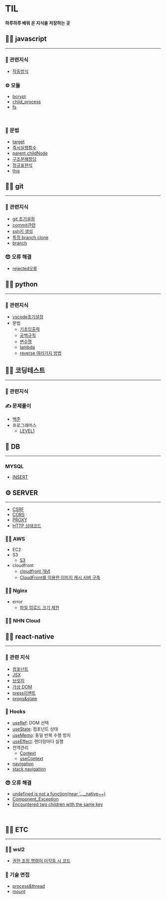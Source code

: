 # TIL

**하루하루 배워 온 지식을 저장하는 곳**

## 🏃‍♂️ javascript
--------------------------------------------------------

### 📖 관련지식
- [작동방식](https://github.com/kimjiwonpg98/TIL/blob/master/javascript/%EC%9E%91%EB%8F%99%EB%B0%A9%EC%8B%9D.md)

### ⚙ 모듈
- [bcrypt](https://github.com/kimjiwonpg98/TIL/blob/master/javascript/bcrypt.md)
- [child_process](https://github.com/kimjiwonpg98/TIL/blob/master/javascript/child_process.md)
- [fs](https://github.com/kimjiwonpg98/TIL/blob/master/javascript/fs.md)

<br>

### 📖 문법
- [target](https://github.com/kimjiwonpg98/TIL/blob/master/javascript/target.md)
- [즉시실행함수](https://github.com/kimjiwonpg98/TIL/blob/master/javascript/%EC%A6%89%EC%8B%9C%EC%8B%A4%ED%96%89%ED%95%A8%EC%88%98.md)
- [parent,childNode](https://github.com/kimjiwonpg98/TIL/blob/master/javascript/parent%2CchildNode.md)
- [구조분해할당](https://github.com/kimjiwonpg98/TIL/blob/master/javascript/%EA%B5%AC%EC%A1%B0%EB%B6%84%ED%95%B4%ED%95%A0%EB%8B%B9.md)
- [정규표현식](https://github.com/kimjiwonpg98/TIL/blob/master/javascript/%EC%A0%95%EA%B7%9C%ED%91%9C%ED%98%84%EC%8B%9D.md)
- [this](https://github.com/kimjiwonpg98/TIL/blob/master/javascript/this.md)

## 🏃‍♂️ git
-----

### 📖 관련지식
- [git 초기설정](https://github.com/kimjiwonpg98/TIL/blob/master/git/git%EC%B4%88%EA%B8%B0%EC%84%A4%EC%A0%95.md)
- [commit관련](https://github.com/kimjiwonpg98/TIL/blob/master/git/commit.md)
- [ssh키 생성](https://github.com/kimjiwonpg98/TIL/blob/master/git/ssh%ED%82%A4%EC%83%9D%EC%84%B1.md)
- [특정 branch clone](https://github.com/kimjiwonpg98/TIL/blob/master/git/%ED%8A%B9%EC%A0%95branch%ED%81%B4%EB%A1%A0.md)
- [branch](https://github.com/kimjiwonpg98/TIL/blob/master/git/branch.md)
### 😎 오류 해결
- [rejected오류](https://github.com/kimjiwonpg98/TIL/blob/master/git/rejected%EC%98%A4%EB%A5%98%ED%95%B4%EA%B2%B0.md)


## 🏃‍♂️ python
--------------------------------

### 📖 관련지식
- [vscode초기설정](https://github.com/kimjiwonpg98/TIL/blob/master/python/settings/%EC%B4%88%EA%B8%B0%EC%84%A4%EC%A0%95.md)
- 문법
  - [기초입출력](https://github.com/kimjiwonpg98/TIL/blob/master/python/%EB%AC%B8%EB%B2%95/%EA%B8%B0%EC%B4%88/%EA%B8%B0%EC%B4%88%EC%9E%85%EC%B6%9C%EB%A0%A5.md)
  - [공백규칙](https://github.com/kimjiwonpg98/TIL/blob/master/python/%EB%AC%B8%EB%B2%95/%EA%B8%B0%EC%B4%88/%EA%B3%B5%EB%B0%B1.md)
  - [변수명](https://github.com/kimjiwonpg98/TIL/blob/master/python/%EB%AC%B8%EB%B2%95/%EA%B8%B0%EC%B4%88/%EC%9D%B4%EB%A6%84%EA%B0%80%EC%9D%B4%EB%93%9C.md)
  - [lambda](https://github.com/kimjiwonpg98/TIL/blob/master/python/%EB%AC%B8%EB%B2%95/lambda.md)
  - [reverse 여러가지 방법](https://github.com/kimjiwonpg98/TIL/blob/master/python/%EB%AC%B8%EB%B2%95/reverse%EC%99%80reversed.md)

## 👨‍💻 코딩테스트
--------------------------------------------------------

### 📖 관련지식


### ✍ 문제풀이
- [백준](https://github.com/kimjiwonpg98/TIL/tree/master/coding-test/%EB%B0%B1%EC%A4%80)
- 프로그래머스
  - [LEVEL1](https://github.com/kimjiwonpg98/TIL/tree/master/coding-test/%ED%94%84%EB%A1%9C%EA%B7%B8%EB%9E%98%EB%A8%B8%EC%8A%A4/level1)


## 📖 DB
--------------------------------------------------------

### MYSQL

- [INSERT](https://github.com/kimjiwonpg98/TIL/blob/master/DB/mysql/INSERT.md)


## ⚙ SERVER
--------------------------------------------------------

- [CSRF](https://github.com/kimjiwonpg98/TIL/blob/master/server/CSRF.md)
- [CORS](https://github.com/kimjiwonpg98/TIL/blob/master/server/cors.md)
- [PROXY](https://github.com/kimjiwonpg98/TIL/blob/master/Knowledge/PROXY.md)
- [HTTP 상태코드](https://github.com/kimjiwonpg98/TIL/blob/master/server/HTTP%EC%83%81%ED%83%9C%EC%BD%94%EB%93%9C.md)

### 🏃‍♂️ AWS
- EC2
- S3
  - [S3](https://github.com/kimjiwonpg98/TIL/blob/master/AWS/S3.md)
- cloudfront
  - [cloudfront 개념](https://github.com/kimjiwonpg98/TIL/blob/master/AWS/cloudfront%EA%B0%9C%EB%85%90.md)
  - [CloudFront를 이용한 이미지 캐시 서버 구축](https://github.com/kimjiwonpg98/TIL/blob/master/AWS/cloudfront.md)
### 🏃‍♂️ Nginx
- error
  - [파일 업로드 크기 제한](https://github.com/kimjiwonpg98/TIL/blob/master/nginx/error/%ED%8C%8C%EC%9D%BC_%EC%97%85%EB%A1%9C%EB%93%9C_%EC%9A%A9%EB%9F%89_%EC%A0%9C%ED%95%9C.md)

### 🏃‍♂️ NHN Cloud

## 🏃‍♂️ react-native
--------------------------------
### 📖 관련 지식
- [컴포넌트](https://github.com/kimjiwonpg98/TIL/blob/master/react-native/%EC%BB%B4%ED%8F%AC%EB%84%8C%ED%8A%B8.md)
- [JSX](https://github.com/kimjiwonpg98/TIL/blob/master/react-native/JSX.md)
- [브릿지](https://github.com/kimjiwonpg98/TIL/blob/master/react-native/%EB%B8%8C%EB%A6%BF%EC%A7%80.md)
- [가상 DOM](https://github.com/kimjiwonpg98/TIL/blob/master/react-native/%EA%B0%80%EC%83%81_DOM.md)
- [press이벤트](https://github.com/kimjiwonpg98/TIL/blob/master/react-native/press%EC%9D%B4%EB%B2%A4%ED%8A%B8.md)
- [props&state](https://github.com/kimjiwonpg98/TIL/blob/master/react-native/props%EC%99%80state.md)

### 🔮 Hooks
- [useRef](https://github.com/kimjiwonpg98/TIL/blob/master/react-native/useRef.md): DOM 선택
- [useState](https://github.com/kimjiwonpg98/TIL/blob/master/react-native/useState.md): 컴포넌트 상태
- [useMemo](https://github.com/kimjiwonpg98/TIL/blob/master/react-native/useMemo.md): 동일 반복 수행 방지
- [useEffect](https://github.com/kimjiwonpg98/TIL/blob/master/react-native/useEffect.md): 렌더링마다 실행
- 전역관리
  - [Context](https://github.com/kimjiwonpg98/TIL/blob/master/react-native/%EC%A0%84%EC%97%AD%EA%B4%80%EB%A6%AC/Context.md)
  - [useContext](https://github.com/kimjiwonpg98/TIL/blob/master/react-native/%EC%A0%84%EC%97%AD%EA%B4%80%EB%A6%AC/useContext.md)
- [navigation](https://github.com/kimjiwonpg98/TIL/blob/master/react-native/navigation/navigation.md)
- [stack navigation](https://github.com/kimjiwonpg98/TIL/blob/master/react-native/navigation/stack.md)

### 😎 오류 해결
- [undefined is not a function(near '..._native~~)](https://github.com/kimjiwonpg98/TIL/blob/master/react-native/error/undefined_is_not_a_function(near~~).md)
- [Component_Exception](https://github.com/kimjiwonpg98/TIL/blob/master/react-native/error/Component_Exception.md)
- [Encountered two children with the same key](https://github.com/kimjiwonpg98/TIL/blob/master/react-native/error/Encountered%20two%20children%20with%20the%20same%20key.md)
   
<br>   

## 👨‍💻 ETC
--------------------------------
### 🐱‍👤 wsl2
- [권한 조정 명령어 미작동 시 코드](https://github.com/kimjiwonpg98/TIL/blob/master/wsl2/%EA%B6%8C%ED%95%9C_%EC%A1%B0%EC%A0%95_%EB%AA%85%EB%A0%B9%EC%96%B4_%EB%AF%B8%EC%9E%91%EB%8F%99.md)

### 💫 기술 면접
- [process&thread](https://github.com/kimjiwonpg98/TIL/blob/master/Knowledge/process%26thread.md)
- [mount](https://github.com/kimjiwonpg98/TIL/blob/master/Knowledge/mount.md)